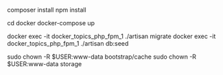 


composer install
npm install

cd docker
docker-compose up

docker exec -it docker_topics_php_fpm_1 ./artisan migrate
docker exec -it docker_topics_php_fpm_1 ./artisan db:seed

sudo chown -R $USER:www-data bootstrap/cache
sudo chown -R $USER:www-data storage
